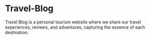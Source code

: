 # Travel-Blog
Travel Blog is a personal tourism website where we share our travel experiences, reviews, and adventures, capturing the essence of each destination.
